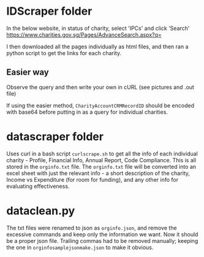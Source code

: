 # IDScraper folder
In the below website, in status of charity, select 'IPCs' and click 'Search'
https://www.charities.gov.sg/Pages/AdvanceSearch.aspx?q=

I then downloaded all the pages individually as html files, and then ran a python script to get the links for each charity.

## Easier way
Observe the query and then write your own in cURL (see pictures and .out file)

If using the easier method, `CharityAccountCRMRecordID` should be encoded with base64 before putting in as a query for individual charities.

# datascraper folder
Uses curl in a bash script `curlscrape.sh` to get all the info of each individual charity - Profile, Financial Info, Annual Report, Code Compliance. This is all stored in the `orginfo.txt` file. The `orginfo.txt` file will be converted into an excel sheet with just the relevant info - a short description of the charity, Income vs Expenditure (for room for funding), and any other info for evaluating effectiveness.

# dataclean.py
The txt files were renamed to json as `orginfo.json`, and remove the excessive commands and keep only the information we want. Now it should be a proper json file. Trailing commas had to be removed manually; keeping the one in `orginfosamplejsonmake.json` to make it obvious.